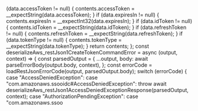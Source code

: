 (data.accessToken != null) {
        contents.accessToken = __expectString(data.accessToken);
    }
    if (data.expiresIn != null) {
        contents.expiresIn = __expectInt32(data.expiresIn);
    }
    if (data.idToken != null) {
        contents.idToken = __expectString(data.idToken);
    }
    if (data.refreshToken != null) {
        contents.refreshToken = __expectString(data.refreshToken);
    }
    if (data.tokenType != null) {
        contents.tokenType = __expectString(data.tokenType);
    }
    return contents;
};
const deserializeAws_restJson1CreateTokenCommandError = async (output, context) => {
    const parsedOutput = {
        ...output,
        body: await parseErrorBody(output.body, context),
    };
    const errorCode = loadRestJsonErrorCode(output, parsedOutput.body);
    switch (errorCode) {
        case "AccessDeniedException":
        case "com.amazonaws.ssooidc#AccessDeniedException":
            throw await deserializeAws_restJson1AccessDeniedExceptionResponse(parsedOutput, context);
        case "AuthorizationPendingException":
        case "com.amazonaws.ssoo